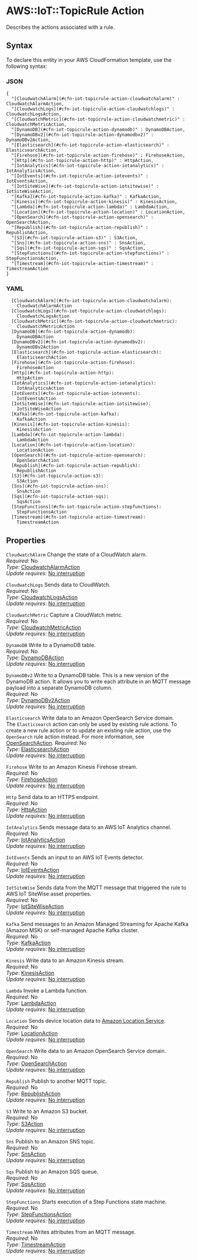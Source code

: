 # AWS::IoT::TopicRule Action<a name="aws-properties-iot-topicrule-action"></a>

Describes the actions associated with a rule\.

## Syntax<a name="aws-properties-iot-topicrule-action-syntax"></a>

To declare this entity in your AWS CloudFormation template, use the following syntax:

### JSON<a name="aws-properties-iot-topicrule-action-syntax.json"></a>

```
{
  "[CloudwatchAlarm](#cfn-iot-topicrule-action-cloudwatchalarm)" : CloudwatchAlarmAction,
  "[CloudwatchLogs](#cfn-iot-topicrule-action-cloudwatchlogs)" : CloudwatchLogsAction,
  "[CloudwatchMetric](#cfn-iot-topicrule-action-cloudwatchmetric)" : CloudwatchMetricAction,
  "[DynamoDB](#cfn-iot-topicrule-action-dynamodb)" : DynamoDBAction,
  "[DynamoDBv2](#cfn-iot-topicrule-action-dynamodbv2)" : DynamoDBv2Action,
  "[Elasticsearch](#cfn-iot-topicrule-action-elasticsearch)" : ElasticsearchAction,
  "[Firehose](#cfn-iot-topicrule-action-firehose)" : FirehoseAction,
  "[Http](#cfn-iot-topicrule-action-http)" : HttpAction,
  "[IotAnalytics](#cfn-iot-topicrule-action-iotanalytics)" : IotAnalyticsAction,
  "[IotEvents](#cfn-iot-topicrule-action-iotevents)" : IotEventsAction,
  "[IotSiteWise](#cfn-iot-topicrule-action-iotsitewise)" : IotSiteWiseAction,
  "[Kafka](#cfn-iot-topicrule-action-kafka)" : KafkaAction,
  "[Kinesis](#cfn-iot-topicrule-action-kinesis)" : KinesisAction,
  "[Lambda](#cfn-iot-topicrule-action-lambda)" : LambdaAction,
  "[Location](#cfn-iot-topicrule-action-location)" : LocationAction,
  "[OpenSearch](#cfn-iot-topicrule-action-opensearch)" : OpenSearchAction,
  "[Republish](#cfn-iot-topicrule-action-republish)" : RepublishAction,
  "[S3](#cfn-iot-topicrule-action-s3)" : S3Action,
  "[Sns](#cfn-iot-topicrule-action-sns)" : SnsAction,
  "[Sqs](#cfn-iot-topicrule-action-sqs)" : SqsAction,
  "[StepFunctions](#cfn-iot-topicrule-action-stepfunctions)" : StepFunctionsAction,
  "[Timestream](#cfn-iot-topicrule-action-timestream)" : TimestreamAction
}
```

### YAML<a name="aws-properties-iot-topicrule-action-syntax.yaml"></a>

```
  [CloudwatchAlarm](#cfn-iot-topicrule-action-cloudwatchalarm):
    CloudwatchAlarmAction
  [CloudwatchLogs](#cfn-iot-topicrule-action-cloudwatchlogs):
    CloudwatchLogsAction
  [CloudwatchMetric](#cfn-iot-topicrule-action-cloudwatchmetric):
    CloudwatchMetricAction
  [DynamoDB](#cfn-iot-topicrule-action-dynamodb):
    DynamoDBAction
  [DynamoDBv2](#cfn-iot-topicrule-action-dynamodbv2):
    DynamoDBv2Action
  [Elasticsearch](#cfn-iot-topicrule-action-elasticsearch):
    ElasticsearchAction
  [Firehose](#cfn-iot-topicrule-action-firehose):
    FirehoseAction
  [Http](#cfn-iot-topicrule-action-http):
    HttpAction
  [IotAnalytics](#cfn-iot-topicrule-action-iotanalytics):
    IotAnalyticsAction
  [IotEvents](#cfn-iot-topicrule-action-iotevents):
    IotEventsAction
  [IotSiteWise](#cfn-iot-topicrule-action-iotsitewise):
    IotSiteWiseAction
  [Kafka](#cfn-iot-topicrule-action-kafka):
    KafkaAction
  [Kinesis](#cfn-iot-topicrule-action-kinesis):
    KinesisAction
  [Lambda](#cfn-iot-topicrule-action-lambda):
    LambdaAction
  [Location](#cfn-iot-topicrule-action-location):
    LocationAction
  [OpenSearch](#cfn-iot-topicrule-action-opensearch):
    OpenSearchAction
  [Republish](#cfn-iot-topicrule-action-republish):
    RepublishAction
  [S3](#cfn-iot-topicrule-action-s3):
    S3Action
  [Sns](#cfn-iot-topicrule-action-sns):
    SnsAction
  [Sqs](#cfn-iot-topicrule-action-sqs):
    SqsAction
  [StepFunctions](#cfn-iot-topicrule-action-stepfunctions):
    StepFunctionsAction
  [Timestream](#cfn-iot-topicrule-action-timestream):
    TimestreamAction
```

## Properties<a name="aws-properties-iot-topicrule-action-properties"></a>

`CloudwatchAlarm` <a name="cfn-iot-topicrule-action-cloudwatchalarm"></a>
Change the state of a CloudWatch alarm\.  
_Required_: No  
_Type_: [CloudwatchAlarmAction](aws-properties-iot-topicrule-cloudwatchalarmaction.md)  
_Update requires_: [No interruption](https://docs.aws.amazon.com/AWSCloudFormation/latest/UserGuide/using-cfn-updating-stacks-update-behaviors.html#update-no-interrupt)

`CloudwatchLogs` <a name="cfn-iot-topicrule-action-cloudwatchlogs"></a>
Sends data to CloudWatch\.  
_Required_: No  
_Type_: [CloudwatchLogsAction](aws-properties-iot-topicrule-cloudwatchlogsaction.md)  
_Update requires_: [No interruption](https://docs.aws.amazon.com/AWSCloudFormation/latest/UserGuide/using-cfn-updating-stacks-update-behaviors.html#update-no-interrupt)

`CloudwatchMetric` <a name="cfn-iot-topicrule-action-cloudwatchmetric"></a>
Capture a CloudWatch metric\.  
_Required_: No  
_Type_: [CloudwatchMetricAction](aws-properties-iot-topicrule-cloudwatchmetricaction.md)  
_Update requires_: [No interruption](https://docs.aws.amazon.com/AWSCloudFormation/latest/UserGuide/using-cfn-updating-stacks-update-behaviors.html#update-no-interrupt)

`DynamoDB` <a name="cfn-iot-topicrule-action-dynamodb"></a>
Write to a DynamoDB table\.  
_Required_: No  
_Type_: [DynamoDBAction](aws-properties-iot-topicrule-dynamodbaction.md)  
_Update requires_: [No interruption](https://docs.aws.amazon.com/AWSCloudFormation/latest/UserGuide/using-cfn-updating-stacks-update-behaviors.html#update-no-interrupt)

`DynamoDBv2` <a name="cfn-iot-topicrule-action-dynamodbv2"></a>
Write to a DynamoDB table\. This is a new version of the DynamoDB action\. It allows you to write each attribute in an MQTT message payload into a separate DynamoDB column\.  
_Required_: No  
_Type_: [DynamoDBv2Action](aws-properties-iot-topicrule-dynamodbv2action.md)  
_Update requires_: [No interruption](https://docs.aws.amazon.com/AWSCloudFormation/latest/UserGuide/using-cfn-updating-stacks-update-behaviors.html#update-no-interrupt)

`Elasticsearch` <a name="cfn-iot-topicrule-action-elasticsearch"></a>
Write data to an Amazon OpenSearch Service domain\.  
The `Elasticsearch` action can only be used by existing rule actions\. To create a new rule action or to update an existing rule action, use the `OpenSearch` rule action instead\. For more information, see [OpenSearchAction](https://docs.aws.amazon.com/iot/latest/apireference/API_OpenSearchAction.html)\.
_Required_: No  
_Type_: [ElasticsearchAction](aws-properties-iot-topicrule-elasticsearchaction.md)  
_Update requires_: [No interruption](https://docs.aws.amazon.com/AWSCloudFormation/latest/UserGuide/using-cfn-updating-stacks-update-behaviors.html#update-no-interrupt)

`Firehose` <a name="cfn-iot-topicrule-action-firehose"></a>
Write to an Amazon Kinesis Firehose stream\.  
_Required_: No  
_Type_: [FirehoseAction](aws-properties-iot-topicrule-firehoseaction.md)  
_Update requires_: [No interruption](https://docs.aws.amazon.com/AWSCloudFormation/latest/UserGuide/using-cfn-updating-stacks-update-behaviors.html#update-no-interrupt)

`Http` <a name="cfn-iot-topicrule-action-http"></a>
Send data to an HTTPS endpoint\.  
_Required_: No  
_Type_: [HttpAction](aws-properties-iot-topicrule-httpaction.md)  
_Update requires_: [No interruption](https://docs.aws.amazon.com/AWSCloudFormation/latest/UserGuide/using-cfn-updating-stacks-update-behaviors.html#update-no-interrupt)

`IotAnalytics` <a name="cfn-iot-topicrule-action-iotanalytics"></a>
Sends message data to an AWS IoT Analytics channel\.  
_Required_: No  
_Type_: [IotAnalyticsAction](aws-properties-iot-topicrule-iotanalyticsaction.md)  
_Update requires_: [No interruption](https://docs.aws.amazon.com/AWSCloudFormation/latest/UserGuide/using-cfn-updating-stacks-update-behaviors.html#update-no-interrupt)

`IotEvents` <a name="cfn-iot-topicrule-action-iotevents"></a>
Sends an input to an AWS IoT Events detector\.  
_Required_: No  
_Type_: [IotEventsAction](aws-properties-iot-topicrule-ioteventsaction.md)  
_Update requires_: [No interruption](https://docs.aws.amazon.com/AWSCloudFormation/latest/UserGuide/using-cfn-updating-stacks-update-behaviors.html#update-no-interrupt)

`IotSiteWise` <a name="cfn-iot-topicrule-action-iotsitewise"></a>
Sends data from the MQTT message that triggered the rule to AWS IoT SiteWise asset properties\.  
_Required_: No  
_Type_: [IotSiteWiseAction](aws-properties-iot-topicrule-iotsitewiseaction.md)  
_Update requires_: [No interruption](https://docs.aws.amazon.com/AWSCloudFormation/latest/UserGuide/using-cfn-updating-stacks-update-behaviors.html#update-no-interrupt)

`Kafka` <a name="cfn-iot-topicrule-action-kafka"></a>
Send messages to an Amazon Managed Streaming for Apache Kafka \(Amazon MSK\) or self\-managed Apache Kafka cluster\.  
_Required_: No  
_Type_: [KafkaAction](aws-properties-iot-topicrule-kafkaaction.md)  
_Update requires_: [No interruption](https://docs.aws.amazon.com/AWSCloudFormation/latest/UserGuide/using-cfn-updating-stacks-update-behaviors.html#update-no-interrupt)

`Kinesis` <a name="cfn-iot-topicrule-action-kinesis"></a>
Write data to an Amazon Kinesis stream\.  
_Required_: No  
_Type_: [KinesisAction](aws-properties-iot-topicrule-kinesisaction.md)  
_Update requires_: [No interruption](https://docs.aws.amazon.com/AWSCloudFormation/latest/UserGuide/using-cfn-updating-stacks-update-behaviors.html#update-no-interrupt)

`Lambda` <a name="cfn-iot-topicrule-action-lambda"></a>
Invoke a Lambda function\.  
_Required_: No  
_Type_: [LambdaAction](aws-properties-iot-topicrule-lambdaaction.md)  
_Update requires_: [No interruption](https://docs.aws.amazon.com/AWSCloudFormation/latest/UserGuide/using-cfn-updating-stacks-update-behaviors.html#update-no-interrupt)

`Location` <a name="cfn-iot-topicrule-action-location"></a>
Sends device location data to [Amazon Location Service](https://docs.aws.amazon.com/location/latest/developerguide/welcome.html)\.  
_Required_: No  
_Type_: [LocationAction](aws-properties-iot-topicrule-locationaction.md)  
_Update requires_: [No interruption](https://docs.aws.amazon.com/AWSCloudFormation/latest/UserGuide/using-cfn-updating-stacks-update-behaviors.html#update-no-interrupt)

`OpenSearch` <a name="cfn-iot-topicrule-action-opensearch"></a>
Write data to an Amazon OpenSearch Service domain\.  
_Required_: No  
_Type_: [OpenSearchAction](aws-properties-iot-topicrule-opensearchaction.md)  
_Update requires_: [No interruption](https://docs.aws.amazon.com/AWSCloudFormation/latest/UserGuide/using-cfn-updating-stacks-update-behaviors.html#update-no-interrupt)

`Republish` <a name="cfn-iot-topicrule-action-republish"></a>
Publish to another MQTT topic\.  
_Required_: No  
_Type_: [RepublishAction](aws-properties-iot-topicrule-republishaction.md)  
_Update requires_: [No interruption](https://docs.aws.amazon.com/AWSCloudFormation/latest/UserGuide/using-cfn-updating-stacks-update-behaviors.html#update-no-interrupt)

`S3` <a name="cfn-iot-topicrule-action-s3"></a>
Write to an Amazon S3 bucket\.  
_Required_: No  
_Type_: [S3Action](aws-properties-iot-topicrule-s3action.md)  
_Update requires_: [No interruption](https://docs.aws.amazon.com/AWSCloudFormation/latest/UserGuide/using-cfn-updating-stacks-update-behaviors.html#update-no-interrupt)

`Sns` <a name="cfn-iot-topicrule-action-sns"></a>
Publish to an Amazon SNS topic\.  
_Required_: No  
_Type_: [SnsAction](aws-properties-iot-topicrule-snsaction.md)  
_Update requires_: [No interruption](https://docs.aws.amazon.com/AWSCloudFormation/latest/UserGuide/using-cfn-updating-stacks-update-behaviors.html#update-no-interrupt)

`Sqs` <a name="cfn-iot-topicrule-action-sqs"></a>
Publish to an Amazon SQS queue\.  
_Required_: No  
_Type_: [SqsAction](aws-properties-iot-topicrule-sqsaction.md)  
_Update requires_: [No interruption](https://docs.aws.amazon.com/AWSCloudFormation/latest/UserGuide/using-cfn-updating-stacks-update-behaviors.html#update-no-interrupt)

`StepFunctions` <a name="cfn-iot-topicrule-action-stepfunctions"></a>
Starts execution of a Step Functions state machine\.  
_Required_: No  
_Type_: [StepFunctionsAction](aws-properties-iot-topicrule-stepfunctionsaction.md)  
_Update requires_: [No interruption](https://docs.aws.amazon.com/AWSCloudFormation/latest/UserGuide/using-cfn-updating-stacks-update-behaviors.html#update-no-interrupt)

`Timestream` <a name="cfn-iot-topicrule-action-timestream"></a>
Writes attributes from an MQTT message\.  
_Required_: No  
_Type_: [TimestreamAction](aws-properties-iot-topicrule-timestreamaction.md)  
_Update requires_: [No interruption](https://docs.aws.amazon.com/AWSCloudFormation/latest/UserGuide/using-cfn-updating-stacks-update-behaviors.html#update-no-interrupt)
